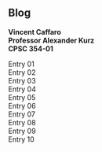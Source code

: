 ## Blog

**Vincent Caffaro**<br/>
**Professor Alexander Kurz** <br/>
**CPSC 354-01**

Entry 01<br/>
Entry 02<br/>
Entry 03<br/>
Entry 04<br/>
Entry 05<br/>
Entry 06<br/>
Entry 07<br/>
Entry 08<br/>
Entry 09<br/>
Entry 10<br/>

 
